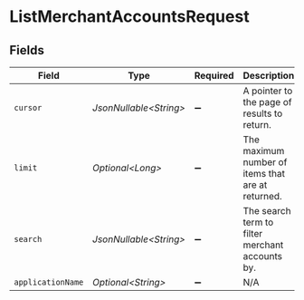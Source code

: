 # ListMerchantAccountsRequest


## Fields

| Field                                             | Type                                              | Required                                          | Description                                       | Example                                           |
| ------------------------------------------------- | ------------------------------------------------- | ------------------------------------------------- | ------------------------------------------------- | ------------------------------------------------- |
| `cursor`                                          | *JsonNullable\<String>*                           | :heavy_minus_sign:                                | A pointer to the page of results to return.       | ZXhhbXBsZTE                                       |
| `limit`                                           | *Optional\<Long>*                                 | :heavy_minus_sign:                                | The maximum number of items that are at returned. | 20                                                |
| `search`                                          | *JsonNullable\<String>*                           | :heavy_minus_sign:                                | The search term to filter merchant accounts by.   | merchant-12345                                    |
| `applicationName`                                 | *Optional\<String>*                               | :heavy_minus_sign:                                | N/A                                               |                                                   |